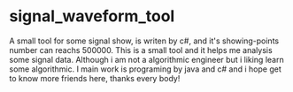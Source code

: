 # signal_waveform_tool
A small tool for some signal show, is writen by c#, and it's showing-points  number can reachs 500000.
This is a small tool and it helps me analysis some signal data. Although i am not a algorithmic engineer but i liking learn some algorithmic.
I main work is programing by java and c# and i hope get to know more friends here, thanks every body!
